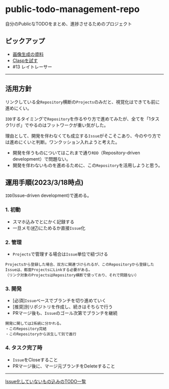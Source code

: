 # public-todo-management-repo
自分のPublicなTODOをまとめ、進捗させるためのプロジェクト

## ピックアップ
- [画像生成の資料](2023-03-19.pdf)
- [Claspを試す](2023-03-22.md)
- #13 レイトレーサー

---

## 活用方針
リンクしている全`Repository`横断の`Projects`のみだと、視覚化はできても前に進めにくい。

`IDD`するタイミングで`Repository`を作るやり方で進めてみたが、全てを「1タスク1リポ」でやるのはフットワークが重い気がした。

理由として、開発を伴わなくても成立する`Issue`がそこそこあり、今のやり方では進めにくいと判断。ワンクッション入れようと考えた。

- 開発を伴うものについてはこれまで通り`RDD`（Repository-driven development）で問題ない。
- 開発を伴わないものを進めるために、この`Repository`を活用しようと思う。

## 運用手順(2023/3/18時点)
`IDD`(Issue-driven development)で進める。

### 1. 初動
- スマホ込みでとにかく記録する
- 一旦メモ([#7](https://github.com/n-ao/public-todo-management-repo/issues/7))にためるか直接`Issue`化
### 2. 管理
- `Projects`で管理する場合は`Issue`単位で紐づける

```
Projectsから登録した場合、双方に関連づけられるが、このRepositoryから登録したIssueは、都度ProjectsにLinkする必要がある。
（リンク対象のProjectsはRepository横断で使っており、それで問題ない）
```

### 3. 開発
- [必須]`Issue`ベースでブランチを切り進めていく
- [推奨]別リポジトリを作成し、続きはそちらで行う
- PRマージ後も、`Issue`のゴール次第でブランチを継続

```
開発に関しては2系統に分かれる。
・このRepository完結
・このRepositoryから派生して別で進行
```

### 4. タスク完了時
- `Issue`をCloseすること
- PRマージ後に、マージ元ブランチをDeleteすること

---
[Issue化していないもの込みのTODO一覧](https://github.com/users/n-ao/projects/15/)
